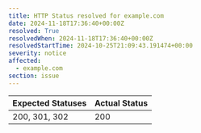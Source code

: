 ```yaml
---
title: HTTP Status resolved for example.com
date: 2024-11-18T17:36:40+00:00Z
resolved: True
resolvedWhen: 2024-11-18T17:36:40+00:00Z
resolvedStartTime: 2024-10-25T21:09:43.191474+00:00
severity: notice
affected:
  - example.com
section: issue
---
```


| Expected Statuses | Actual Status  |
|-------------------|----------------|
| 200, 301, 302 | 200 |
